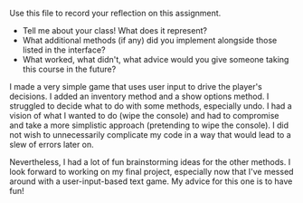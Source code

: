 Use this file to record your reflection on this assignment.

- Tell me about your class! What does it represent?
- What additional methods (if any) did you implement alongside those listed in the interface?
- What worked, what didn't, what advice would you give someone taking this course in the future?

I made a very simple game that uses user input to drive the player's decisions. I added an inventory method and a show options method. I struggled to decide what to do with some methods, especially undo. I had a vision of what I wanted to do (wipe the console) and had to compromise and take a more simplistic approach (pretending to wipe the console). I did not wish to unnecessarily complicate my code in a way that would lead to a slew of errors later on.

Nevertheless, I had a lot of fun brainstorming ideas for the other methods. I look forward to working on my final project, especially now that I've messed around with a user-input-based text game. My advice for this one is to have fun!